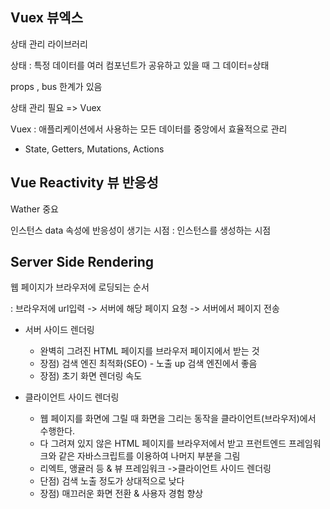 ## Vuex 뷰엑스

상태 관리 라이브러리

상태 : 특정 데이터를 여러 컴포넌트가 공유하고 있을 때 그 데이터=상태

props , bus 한계가 있음

상태 관리 필요 => Vuex

Vuex : 애플리케이션에서 사용하는 모든 데이터를 중앙에서 효율적으로 관리

* State, Getters, Mutations, Actions

## Vue Reactivity 뷰 반응성

Wather 중요

인스턴스 data 속성에 반응성이 생기는 시점 : 인스턴스를 생성하는 시점


## Server Side Rendering

웹 페이지가 브라우저에 로딩되는 순서

: 브라우저에 url입력 -> 서버에 해당 페이지 요청 -> 서버에서 페이지 전송

* 서버 사이드 렌더링
    * 완벽히 그려진 HTML 페이지를 브라우저 페이지에서 받는 것
    * 장점) 검색 엔진 최적화(SEO) - 노출 up 검색 엔진에서 좋음
    * 장점) 초기 화면 렌더링 속도
    
* 클라이언트 사이드 렌더링
    * 웹 페이지를 화면에 그릴 때 화면을 그리는 동작을 클라이언트(브라우저)에서 수행한다.
    * 다 그려져 있지 않은 HTML 페이지를 브라우저에서 받고 프런트엔드 프레임워크와 같은 자바스크립트를 이용하여 나머지 부분을 그림
    * 리엑트, 앵귤러 등 & 뷰 프레임워크 ->클라이언트 사이드 렌더링
    * 단점) 검색 노출 정도가 상대적으로 낮다
    * 장점) 매끄러운 화면 전환 & 사용자 경험 향상